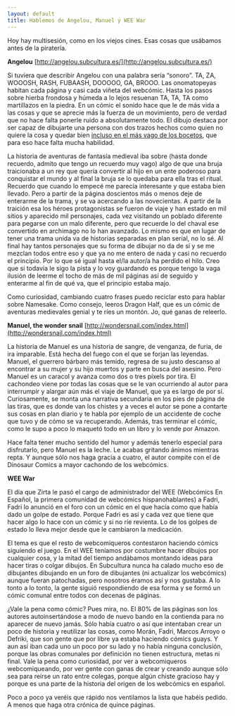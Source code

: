 ```yaml
---
layout: default
title: Hablemos de Angelou, Manuel y WEE War
---
```


Hoy hay multisesión, como en los viejos cines. Esas cosas que usábamos antes de la piratería.

**Angelou** [http://angelou.subcultura.es/](http://angelou.subcultura.es/)

Si tuviera que describir Angelou con una palabra sería “sonoro”. TA, ZA, WOOOSH, RASH, FUBAASH, DOOOOO, GA, BROOO. Las onomatopeyas habitan cada página y casi cada viñeta del webcómic. Hasta los pasos sobre hierba frondosa y húmeda a lo lejos resuenan TA, TA, TA como martillazos en la piedra. En un cómic el sonido hace que le de más vida a las cosas y que se aprecie más la fuerza de un movimiento, pero de verdad que no hace falta ponerle ruido a absolutamente todo. El dibujo destaca por ser capaz de dibujarte una persona con dos trazos hechos como quien no quiere la cosa y quedar bien [incluso en el más vago de los bocetos](http://angelou.subcultura.es/arte/14024), que para eso hace falta mucha habilidad. 

La historia de aventuras de fantasía medieval iba sobre (hasta donde recuerdo, admito que tengo un recuerdo muy vago) algo de que una bruja traicionaba a un rey que quería convertir al hijo en un ente poderoso para conquistar el mundo y al final la bruja se lo quedaba para ella tras el ritual. Recuerdo que cuando lo empecé me parecía interesante y que estaba bien llevado. Pero a partir de la página doscientos más o menos deje de enterarme de la trama, y se va acercando a las novecientas. A partir de la traición esa los héroes protagonistas se fueron de viaje y han estado en mil sitios y aparecido mil personajes, cada vez visitando un poblado diferente para pegarse con un malo diferente, pero que recuerde lo del chaval ese convertido en archimago no lo han avanzado. Lo mismo es que en lugar de tener una trama unida va de historias separadas en plan serial, no lo sé. Al final hay tantos personajes que su forma de dibujar no da de sí y se me mezclan todos entre eso y que ya no me entero de nada y casi no recuerdo el principio. Por lo que sé igual hasta el/la autor/a ha perdido el hilo. Creo que si todavía le sigo la pista y lo voy guardando es porque tengo la vaga ilusión de leerme el tocho de más de mil páginas así de seguido y enterarme al fin de qué va, que el principio estaba majo.

Como curiosidad, cambiando cuatro frases puedo reciclar esto para hablar sobre Namesake. Como consejo, leeros Dragon Half, que es un cómic de aventuras medievales genial y te ríes un montón. Jo, qué ganas de releerlo.

**Manuel, the wonder snail** [http://wondersnail.com/index.html](http://wondersnail.com/index.html)

La historia de Manuel es una historia de sangre, de venganza, de furia, de ira imparable. Está hecha del fuego con el que se forjan las leyendas. Manuel, el guerrero bárbaro más temido, regresa de su justo descanso al encontrar a su mujer y su hijo muertos y parte en busca del asesino. Pero Manuel es un caracol y avanza como dos o tres píxels por tira. El cachondeo viene por todas las cosas que se le van ocurriendo al autor para interrumpir y alargar aún más el viaje de Manuel, que ya es largo de por sí. Curiosamente, se monta una narrativa secundaria en los pies de página de las tiras, que es donde van los chistes y a veces el autor se pone a contarte sus cosas en plan diario y te habla por ejemplo de un accidente de coche que tuvo y de cómo se va recuperando. Además, tras terminar el cómic, como le supo a poco lo maquetó todo en un libro y lo vende por Amazon.

Hace falta tener mucho sentido del humor y además tenerlo especial para disfrutarlo, pero Manuel es la leche. Le acabas gritando ánimos mientras repta. Y aunque sólo nos haga gracia a cuatro, el autor compite con el de Dinosaur Comics a mayor cachondo de los webcómics.

**WEE War**

El día que Zirta le pasó el cargo de administrador del WEE (Webcómics En Español, la primera comunidad de webcómics hispanohablantes) a Fadri, Fadri lo anunció en el foro con un cómic en el que hacía como que había dado un golpe de estado. Porque Fadri es así y cada vez que tiene que hacer algo lo hace con un cómic y si no ríe revienta. Lo de los golpes de estado lo lleva mejor desde que le cambiaron la medicación.

El tema es que el resto de webcomiqueros contestaron haciendo cómics siguiendo el juego. En el WEE teníamos por costumbre hacer dibujos por cualquier cosa, y la mitad del tiempo andábamos montando ideas para hacer tiras o colgar dibujos. En Subcultura nunca ha calado mucho eso de dibujantes dibujando en un foro de dibujantes (ni actualizar los webcómics) aunque fueran patochadas, pero nosotros éramos así y nos gustaba. A lo tonto a lo tonto, la gente siguió respondiendo de esa forma y se formó un cómic comunal entre todos con decenas de páginas.

¿Vale la pena como cómic? Pues mira, no. El 80% de las páginas son los autores autoinsertándose a modo de nuevo bando en la contienda para no aparecer de nuevo jamás. Sólo había cuatro o así que intentaban crear un poco de historia y reutilizar las cosas, como Morán, Fadri, Marcos Arroyo o Defriki, que son gente que por libre ya estaba haciendo cómics guays. Y aun así iban cada uno un poco por su lado y no había ninguna conclusión, porque las obras comunales por definición no tienen estructura, metas ni final. Vale la pena como curiosidad, por ver a webcomiqueros webcomiqueando, por ver gente con ganas de crear y creando aunque sólo sea para reírse un rato entre colegas, porque algún chiste gracioso hay y porque es una parte de la historia del origen de los webcómics en español.

Poco a poco ya veréis que rápido nos ventilamos la lista que habéis pedido. A menos que haga otra crónica de quince páginas.
